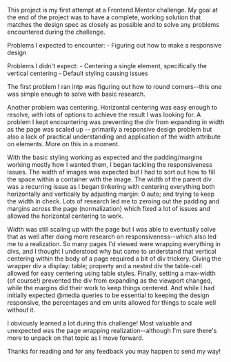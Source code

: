 This project is my first attempt at a Frontend Mentor challenge. My goal at the end of the project was to have a complete, working solution that matches the design spec as closely as possible and to solve any problems encountered during the challenge.

Problems I expected to encounter:
        - Figuring out how to make a responsive design

Problems I didn't expect:
        - Centering a single element, specifically the vertical centering
        - Default styling causing issues

The first problem I ran intp was figuring out how to round corners--this one was simple enough to solve with basic research. 

Another problem was centering. Horizontal centering was easy enough to resolve, with lots of options to achieve the result I was looking for. A problem I kept encountering was preventing the div from expanding in width as the page was scaled up -- primarily a responsive design problem but also a lack of practical understanding and application of the width attribute on elements. More on this in a moment.

With the basic styling working as expected and the padding/margins working mostly how I wanted them, I began tackling the responsiveness issues. The width of images was expected but I had to sort out how to fill the space within a container with the image. The width of the parent div was a recurring issue as I began tinkering with centering everything both horizontally and vertically by adjusting margin: 0 auto; and trying to keep the width in check. Lots of research led me to zeroing out the padding and margins across the page (normalization) which fixed a lot of issues and allowed the horizontal centering to work. 

Width was still scaling up with the page but I was able to eventually solve that as well after doing more research on responsiveness--which also led me to a realization. So many pages I'd viewed were wrapping everything in divs, and I thought I understood why but came to understand that vertical centering within the body of a page required a bit of div trickery. Giving the wrapper div a display: table; property and a nested div the table-cell allowed for easy centering using table styles. Finally, setting a max-width (of course!) prevented the div from expanding as the viewport changed, while the margins did their work to keep things centered. And while I had initially expected @media queries to be essential to keeping the design responsive, the percentages and em units allowed for things to scale well without it.

I obviously learned a lot during this challenge! Most valuable and unexpected was the page wrapping realization--although I'm sure there's more to unpack on that topic as I move forward. 


Thanks for reading and for any feedback you may happen to send my way!